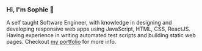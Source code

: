 ### Hi, I'm Sophie 👋

A self taught Software Engineer, with knowledge in designing and developing responsive web apps using JavaScript, HTML, CSS, ReactJS. Having experience in writing automated test scripts and building static web pages. 
Checkout [my portfolio](https://sophimary.github.io/Resume/) for more info.
